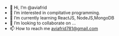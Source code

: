 - 👋 Hi, I’m @aviafrid
- 👀 I’m interested in compitative programming.
- 🌱 I’m currently learning ReactJS, NodeJS,MongoDB
- 💞️ I’m looking to collaborate on ...
- 📫 How to reach me aviafrid781@gmail.com

<!---
aviafrid781/aviafrid781 is a ✨ special ✨ repository because its `README.md` (this file) appears on your GitHub profile.
You can click the Preview link to take a look at your changes.
--->
